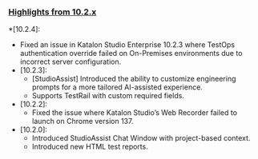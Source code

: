 ### [Highlights from 10.2.x](https://docs.katalon.com/docs/release-notes/katalon-studio/katalon-studio-release-notes-version-10.x)

*[10.2.4]:
  * Fixed an issue in Katalon Studio Enterprise 10.2.3 where TestOps authentication override failed on On-Premises environments due to incorrect server configuration.
* [10.2.3]:
  * [StudioAssist] Introduced the ability to customize engineering prompts for a more tailored AI-assisted experience.
  * Supports TestRail with custom required fields.
* [10.2.2]:
  * Fixed the issue where Katalon Studio’s Web Recorder failed to launch on Chrome version 137. 
* [10.2.0]:
  * Introduced StudioAssist Chat Window with project-based context.
  * Introduced new HTML test reports.
